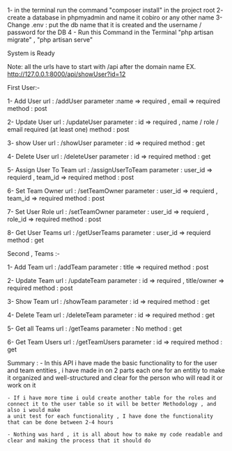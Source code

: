 1- in the terminal run the command "composer install" in the project root
2- create a database in phpmyadmin and name it cobiro or any other name
3- Change .env : put the db name that it is created and the username / password for the DB
4 - Run this Command in the Terminal  "php artisan migrate" , "php artisan serve"


System is Ready 

Note: all the urls have to start with /api after the domain name 
EX. http://127.0.0.1:8000/api/showUser?id=12

First User:- 

1- Add User
	url : /addUser
	parameter :name => required , email => required
	method : post

2- Update User 
	url : /updateUser
	parameter : id => required , name / role / email required (at least one)
	method : post

3- show User 
	url : /showUser
	parameter : id => required
	method : get

4- Delete User 
	url : /deleteUser
	parameter : id => required
	method : get



5- Assign User To Team 
	url : /assignUserToTeam
	parameter : user_id => requierd , team_id => required
	method : post 


6- Set Team Owner 
	url : /setTeamOwner
	parameter : user_id => requierd , team_id => required
	method : post 

7- Set User Role
	url : /setTeamOwner
	parameter : user_id => requierd , role_id => required
	method : post

8- Get User Teams
	url : /getUserTeams
	parameter : user_id => requierd
	method : get


Second , Teams :- 

1- Add Team 
	url : /addTeam
	parameter : title => required
	method : post


2- Update Team 
	url : /updateTeam
	parameter : id => required  , title/owner => required
	method : post

3- Show Team 
	url : /showTeam
	parameter : id => required
	method : get


4- Delete Team 
	url : /deleteTeam
	parameter : id => required
	method : get


5- Get all Teams
	url : /getTeams
	parameter : No
	method : get

6- Get Team Users
	url : /getTeamUsers
	parameter : id => required
	method : get




Summary : 
	- In this API i have made the basic functionality to for the user and team entities , i have made in on 2 parts
	each one for an entitiy to make it organized and well-structured and clear for the person who will read it or work on it

	- If i have more time i ould create another table for the roles and connect it to the user table so it will be better Methodology , and also i would make
	a unit test for each functionality , I have done the functionality that can be done between 2-4 hours 

	- Nothing was hard , it is all about how to make my code readable and clear and making the process that it should do

